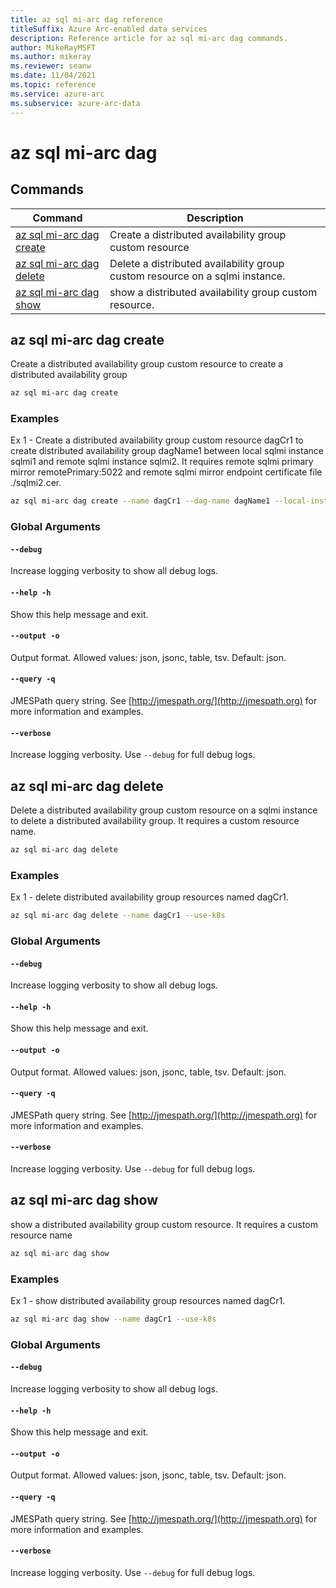 ```yaml
---
title: az sql mi-arc dag reference
titleSuffix: Azure Arc-enabled data services
description: Reference article for az sql mi-arc dag commands.
author: MikeRayMSFT
ms.author: mikeray
ms.reviewer: seanw
ms.date: 11/04/2021
ms.topic: reference
ms.service: azure-arc
ms.subservice: azure-arc-data
---
```


# az sql mi-arc dag
## Commands
| Command | Description|
| --- | --- |
[az sql mi-arc dag create](#az-sql-mi-arc-dag-create) | Create a distributed availability group custom resource
[az sql mi-arc dag delete](#az-sql-mi-arc-dag-delete) | Delete a distributed availability group custom resource on a sqlmi instance.
[az sql mi-arc dag show](#az-sql-mi-arc-dag-show) | show a distributed availability group custom resource.
## az sql mi-arc dag create
Create a distributed availability group custom resource to create a distributed availability group
```bash
az sql mi-arc dag create 
```
### Examples
Ex 1 - Create a distributed availability group custom resource dagCr1 to create distributed availability group dagName1 between local sqlmi instance sqlmi1 and remote sqlmi instance sqlmi2. It requires remote sqlmi primary mirror remotePrimary:5022 and remote sqlmi mirror endpoint certificate file ./sqlmi2.cer.
```bash
az sql mi-arc dag create --name dagCr1 --dag-name dagName1 --local-instance-name sqlmi1 --local-primary local --remote-instance-name sqlmi2 --remote-mirroring-url remotePrimary:5022 --remote-mirroring-cert-file ./sqlmi2.cer --use-k8s
```
### Global Arguments
#### `--debug`
Increase logging verbosity to show all debug logs.
#### `--help -h`
Show this help message and exit.
#### `--output -o`
Output format.  Allowed values: json, jsonc, table, tsv.  Default: json.
#### `--query -q`
JMESPath query string. See [http://jmespath.org/](http://jmespath.org) for more information and examples.
#### `--verbose`
Increase logging verbosity. Use `--debug` for full debug logs.
## az sql mi-arc dag delete
Delete a distributed availability group custom resource on a sqlmi instance to delete a distributed availability group. It requires a custom resource name.
```bash
az sql mi-arc dag delete 
```
### Examples
Ex 1 - delete distributed availability group resources named dagCr1.
```bash
az sql mi-arc dag delete --name dagCr1 --use-k8s
```
### Global Arguments
#### `--debug`
Increase logging verbosity to show all debug logs.
#### `--help -h`
Show this help message and exit.
#### `--output -o`
Output format.  Allowed values: json, jsonc, table, tsv.  Default: json.
#### `--query -q`
JMESPath query string. See [http://jmespath.org/](http://jmespath.org) for more information and examples.
#### `--verbose`
Increase logging verbosity. Use `--debug` for full debug logs.
## az sql mi-arc dag show
show a distributed availability group custom resource. It requires a custom resource name
```bash
az sql mi-arc dag show 
```
### Examples
Ex 1 - show distributed availability group resources named dagCr1.
```bash
az sql mi-arc dag show --name dagCr1 --use-k8s
```
### Global Arguments
#### `--debug`
Increase logging verbosity to show all debug logs.
#### `--help -h`
Show this help message and exit.
#### `--output -o`
Output format.  Allowed values: json, jsonc, table, tsv.  Default: json.
#### `--query -q`
JMESPath query string. See [http://jmespath.org/](http://jmespath.org) for more information and examples.
#### `--verbose`
Increase logging verbosity. Use `--debug` for full debug logs.

